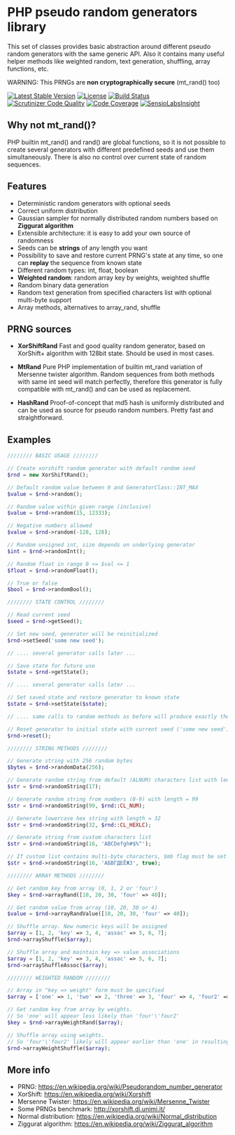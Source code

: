 # PHP pseudo random generators library
This set of classes provides basic abstraction around different pseudo random generators with the same generic API. 
Also it contains many useful helper methods like weighted random, text generation, shuffling, array functions, etc.

WARNING: This PRNGs are **non cryptographically secure** (mt_rand() too)

[![Latest Stable Version](https://poser.pugx.org/savvot/random/v/stable)](https://packagist.org/packages/savvot/random) 
[![License](https://poser.pugx.org/savvot/random/license)](https://packagist.org/packages/savvot/random)
[![Build Status](https://travis-ci.org/savvot/random.svg?branch=master)](https://travis-ci.org/savvot/random)
[![Scrutinizer Code Quality](https://scrutinizer-ci.com/g/savvot/random/badges/quality-score.png?b=master)](https://scrutinizer-ci.com/g/savvot/random/?branch=master)
[![Code Coverage](https://scrutinizer-ci.com/g/savvot/random/badges/coverage.png?b=master)](https://scrutinizer-ci.com/g/savvot/random/?branch=master)
[![SensioLabsInsight](https://insight.sensiolabs.com/projects/81738167-51d3-40ab-8829-63140648875e/mini.png)](https://insight.sensiolabs.com/projects/81738167-51d3-40ab-8829-63140648875e)

## Why not mt_rand()? ##
PHP builtin mt_rand() and rand() are global functions, so it is not possible to create several generators with different predefined seeds and use them simultaneously.
There is also no control over current state of random sequences.

## Features ##
- Deterministic random generators with optional seeds
- Correct uniform distribution
- Gaussian sampler for normally distributed random numbers based on **Ziggurat algorithm**
- Extensible architecture: it is easy to add your own source of randomness
- Seeds can be **strings** of any length you want
- Possibility to save and restore current PRNG's state at any time, so one can **replay** the sequence from known state
- Different random types: int, float, boolean
- **Weighted random**: random array key by weights, weighted shuffle
- Random binary data generation
- Random text generation from specified characters list with optional multi-byte support
- Array methods, alternatives to array_rand, shuffle

## PRNG sources ##
- **XorShiftRand**
Fast and good quality random generator, based on XorShift+ algorithm with 128bit state. Should be used in most cases.

- **MtRand**
Pure PHP implementation of builtin mt_rand variation of Mersenne twister algorithm.
Random sequences from both methods with same int seed will match perfectly, therefore this generator is fully compatible with mt_rand() and can be used as replacement.

- **HashRand**
Proof-of-concept that md5 hash is uniformly distributed and can be used as source for pseudo random numbers. Pretty fast and straightforward.

## Examples ##
```php
//////// BASIC USAGE ////////

// Create xorshift random generator with default random seed
$rnd = new XorShiftRand();

// Default random value between 0 and GeneratorClass::INT_MAX
$value = $rnd->random();

// Random value within given range (inclusive)
$value = $rnd->random(15, 12333);

// Negative numbers allowed
$value = $rnd->random(-128, 128);

// Random unsigned int, size depends on underlying generator
$int = $rnd->randomInt();

// Random float in range 0 <= $val <= 1
$float = $rnd->randomFloat();

// True or false
$bool = $rnd->randomBool();

//////// STATE CONTROL ////////

// Read current seed
$seed = $rnd->getSeed();

// Set new seed, generator will be reinitialized
$rnd->setSeed('some new seed');

// .... several generator calls later ...

// Save state for future use
$state = $rnd->getState();

// .... several generator calls later ...

// Set saved state and restore generator to known state
$state = $rnd->setState($state); 

// .... same calls to random methods as before will produce exactly the same output

// Reset generator to initial state with current seed ('some new seed')
$rnd->reset();

//////// STRING METHODS ////////

// Generate string with 256 random bytes
$bytes = $rnd->randomData(256);

// Generate random string from default (ALNUM) characters list with length = 17
$str = $rnd->randomString(17);

// Generate random string from numbers (0-9) with length = 99
$str = $rnd->randomString(99, $rnd::CL_NUM);

// Generate lowercase hex string with length = 32
$str = $rnd->randomString(32, $rnd::CL_HEXLC);

// Generate string from custom characters list
$str = $rnd->randomString(16, 'ABCDefgh#$%^');

// If custom list contains multi-byte characters, $mb flag must be set
$str = $rnd->randomString(16, 'АБВГДЕЁЖЗ', true);

//////// ARRAY METHODS ////////

// Get random key from array (0, 1, 2 or 'four')
$key = $rnd->arrayRand([10, 20, 30, 'four' => 40]);

// Get random value from array (10, 20, 30 or 4)
$value = $rnd->arrayRandValue([10, 20, 30, 'four' => 40]);

// Shuffle array. New numeric keys will be assigned
$array = [1, 2, 'key' => 3, 4, 'assoc' => 5, 6, 7];
$rnd->arrayShuffle($array);

// Shuffle array and maintain key => value associations
$array = [1, 2, 'key' => 3, 4, 'assoc' => 5, 6, 7];
$rnd->arrayShuffleAssoc($array);

//////// WEIGHTED RANDOM ////////

// Array in "key => weight" form must be specified
$array = ['one' => 1, 'two' => 2, 'three' => 3, 'four' => 4, 'four2' => 4];

// Get random key from array by weights. 
// So 'one' will appear less likely than 'four'\'four2'
$key = $rnd->arrayWeightRand($array);

// Shuffle array using weights. 
// So 'four'\'four2' likely will appear earlier than 'one' in resulting array
$rnd->arrayWeightShuffle($array);
```

## More info ##
- PRNG: https://en.wikipedia.org/wiki/Pseudorandom_number_generator
- XorShift: https://en.wikipedia.org/wiki/Xorshift 
- Mersenne Twister: https://en.wikipedia.org/wiki/Mersenne_Twister
- Some PRNGs benchmark: http://xorshift.di.unimi.it/
- Normal distribution: https://en.wikipedia.org/wiki/Normal_distribution
- Ziggurat algorithm: https://en.wikipedia.org/wiki/Ziggurat_algorithm


